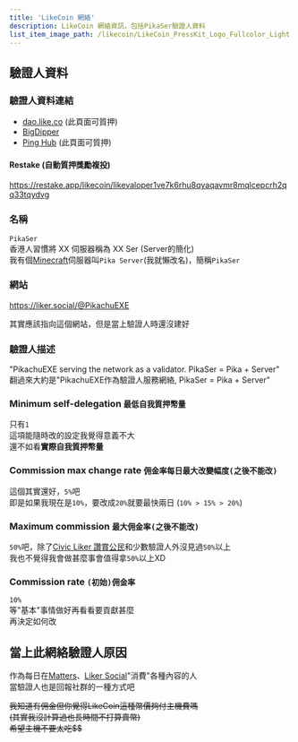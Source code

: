 ```yaml
---
title: 'LikeCoin 網絡'
description: LikeCoin 網絡資訊，包括PikaSer驗證人資料
list_item_image_path: /likecoin/LikeCoin_PressKit_Logo_Fullcolor_Light.svg
---
```


<ContentImg src="/likecoin/1696.png" width=1500 height=500 placeholder="300,100"></ContentImg>

## 驗證人資料

### 驗證人資料連結
- [dao.like.co](https://dao.like.co/validators/likevaloper1ve7k6rhu8qyaqavmr8mqlcepcrh2qq33tqydvg) (此頁面可質押)
- [BigDipper](https://bigdipper.live/likecoin/validators/likevaloper1ve7k6rhu8qyaqavmr8mqlcepcrh2qq33tqydvg)
- [Ping Hub](https://ping.pub/likecoin/staking/likevaloper1ve7k6rhu8qyaqavmr8mqlcepcrh2qq33tqydvg) (此頁面可質押)

#### Restake (自動質押獎勵複投)
https://restake.app/likecoin/likevaloper1ve7k6rhu8qyaqavmr8mqlcepcrh2qq33tqydvg

### 名稱
`PikaSer`  
香港人習慣將 XX 伺服器稱為 XX Ser (Server的簡化)  
我有個[Minecraft](https://www.minecraft.net)伺服器叫`Pika Server`(我就懶改名)，簡稱`PikaSer`  

### 網站
https://liker.social/@PikachuEXE

其實應該指向這個網站，但是當上驗證人時還沒建好

### 驗證人描述
"PikachuEXE serving the network as a validator. PikaSer = Pika + Server"  
翻過來大約是"PikachuEXE作為驗證人服務網絡, PikaSer = Pika + Server"  

### Minimum self-delegation `最低自我質押幣量`
只有`1`  
這項能隨時改的設定我覺得意義不大  
還不如看**實際自我質押幣量**  

### Commission max change rate `佣金率每日最大改變幅度(之後不能改)`
這個其實還好，`5%`吧  
即是如果我現在是`10%`，要改成`20%`就要最快兩日 (`10% > 15% > 20%`)  

### Maximum commission `最大佣金率(之後不能改)`
`50%`吧，除了[Civic Liker 讚賞公民](https://bigdipper.live/likecoin/validators/likevaloper1jxpfche2386a6m0kvfpj6xq9zlrjtuqwz2rnug)和少數驗證人外沒見過`50%`以上  
我也不覺得我會做甚麼事會值得拿`50%`以上XD  

### Commission rate `(初始)佣金率`
`10%`  
等"基本"事情做好再看看要貢獻甚麼  
再決定如何改  


## 當上此網絡驗證人原因

作為每日在[Matters](https://matters.news)、[Liker Social](https://liker.social/)"消費"各種內容的人  
當驗證人也是回報社群的一種方式吧  

~~我知道有佣金但你覺得LikeCoin這種幣價夠付主機費嗎~~  
~~(其實我沒計算過也長時間不打算賣幣)~~  
~~希望主機不要太吃$$~~  
